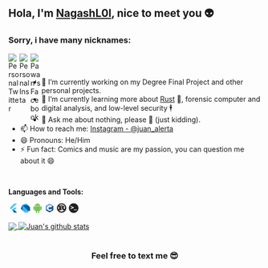 ## Hola, I'm [NagashL0l](https://i.kym-cdn.com/photos/images/original/000/948/771/d75.gif), nice to meet you 👽 
### Sorry, i have many nicknames:
<a href="https://twitter.com/JuanBleachVip">
  <img align="left" alt="Personal Twitter" width="22px" src="https://cdn.jsdelivr.net/npm/simple-icons@v3/icons/twitter.svg" />
</a>
<a href="https://www.instagram.com/juan_alerta/">
  <img align="left" alt="Personal Insta" width="22px" src="https://cdn.jsdelivr.net/npm/simple-icons@v3/icons/instagram.svg" />
</a>

<a href="https://www.reddit.com/user/nagashL0l">
  <img align="left" alt="Pawan's Facebook" width="22px" src="https://cdn.jsdelivr.net/npm/simple-icons@v3/icons/reddit.svg" />
</a>

<br/>
<br/>


- 🔭 I’m currently working on my Degree Final Project and other personal projects.
- 🌱 I’m currently learning more about [Rust](https://www.rust-lang.org/) 🦀, forensic computer and digital analysis, and low-level security 🕴️
- 💬 Ask me about nothing, please 🙏 (just kidding).
- 📫 How to reach me: [Instagram - @juan_alerta](https://www.instagram.com/juan_alerta/)
- 😄 Pronouns: He/Him
- ⚡ Fun fact: Comics and music are my passion, you can question me about it 😄

<br/>

**Languages and Tools:**  

<code><img height="20" src="https://raw.githubusercontent.com/github/explore/80688e429a7d4ef2fca1e82350fe8e3517d3494d/topics/flutter/flutter.png"></code>
<code><img height="20" src="https://raw.githubusercontent.com/github/explore/80688e429a7d4ef2fca1e82350fe8e3517d3494d/topics/dart/dart.png"></code>
<code><img height="20" src="https://raw.githubusercontent.com/github/explore/80688e429a7d4ef2fca1e82350fe8e3517d3494d/topics/android/android.png"></code>
<code><img height="20" src="https://raw.githubusercontent.com/github/explore/80688e429a7d4ef2fca1e82350fe8e3517d3494d/topics/c/c.png"></code>
<code><img height="20" src="https://raw.githubusercontent.com/github/explore/80688e429a7d4ef2fca1e82350fe8e3517d3494d/topics/rust/rust.png"></code>
<code><img height="20" src="https://raw.githubusercontent.com/github/explore/80688e429a7d4ef2fca1e82350fe8e3517d3494d/topics/terminal/terminal.png"></code>

<a href="https://github.com/NagashL0l">
  <img align="center" src="https://github-readme-stats.vercel.app/api/top-langs/?username=NagashL0l&theme=light&hide_langs_below=1" />
</a>
<a href="https://github.com/NagashL0l">
 <img align="center" src="https://github-readme-stats.vercel.app/api?username=NagashL0l&show_icons=true&theme=light&line_height=27" alt="Juan's github stats"/>
</a>

<br/>
<br/>

<div align="center">

### Feel free to text me 😎

</div>

